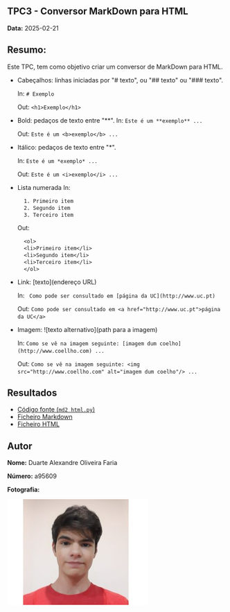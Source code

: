 ## TPC3 - Conversor MarkDown para HTML

**Data:** 2025-02-21

## Resumo: 
Este TPC, tem como objetivo criar um conversor de MarkDown para HTML.

- Cabeçalhos: linhas iniciadas por "# texto", ou "## texto" ou "### texto".
 
    In: `# Exemplo`

    Out: `<h1>Exemplo</h1>`

- Bold: pedaços de texto entre "**".
    In: `Este é um **exemplo** ...`
    
    Out: `Este é um <b>exemplo</b> ...`

- Itálico: pedaços de texto entre "*".
    
    In: `Este é um *exemplo* ...`
    
    Out: `Este é um <i>exemplo</i> ...`

- Lista numerada
    In: 

        1. Primeiro item
        2. Segundo item
        3. Terceiro item
    Out:

        <ol>
        <li>Primeiro item</li>
        <li>Segundo item</li>
        <li>Terceiro item</li>
        </ol>

- Link: [texto](endereço URL)

    In: ` Como pode ser consultado em [página da UC](http://www.uc.pt)`

    Out: `Como pode ser consultado em <a href="http://www.uc.pt">página da UC</a>`

- Imagem: ![texto alternativo](path para a imagem)

    In: `Como se vê na imagem seguinte: [imagem dum coelho](http://www.coellho.com) ...`

    Out: `Como se vê na imagem seguinte: <img src="http://www.coellho.com" alt="imagem dum coelho"/> ...`

## Resultados
- [Código fonte (`md2 html.py`)](md2html.py)
- [Ficheiro Markdown](example.md)
- [Ficheiro HTML](example.html)

## Autor

**Nome:** Duarte Alexandre Oliveira Faria

**Número:** a95609

**Fotografia:**

![Fotografia do Autor](TPC1\20200928.jpg) 